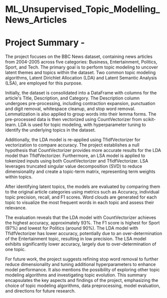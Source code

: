 # ML_Unsupervised_Topic_Modelling_News_Articles
# Project Summary -
The project focuses on the BBC News dataset, containing news articles from 2004-2005 across five categories: Business, Entertainment, Politics, Sport, and Tech. The primary goal is to perform topic modeling to uncover latent themes and topics within the dataset. Two common topic modeling algorithms, Latent Dirichlet Allocation (LDA) and Latent Semantic Analysis (LSA), are employed for this purpose.

Initially, the dataset is consolidated into a DataFrame with columns for the article's Title, Description, and Category. The Description column undergoes pre-processing, including contraction expansion, punctuation and digit removal, whitespace cleanup, and stop word removal. Lemmatization is also applied to group words into their lemma forms. The pre-processed data is then vectorized using CountVectorizer from scikit-learn. LDA is used for topic modeling, with hyperparameter tuning to identify the underlying topics in the dataset.

Additionally, the LDA model is re-applied using TfidfVectorizer for vectorization to compare accuracy. The project establishes a null hypothesis that CountVectorizer provides more accurate results for the LDA model than TfidfVectorizer. Furthermore, an LSA model is applied to tokenized inputs using both CountVectorizer and TfidfVectorizer. LSA leverages truncated singular value decomposition (SVD) to reduce dimensionality and create a topic-term matrix, representing term weights within topics.

After identifying latent topics, the models are evaluated by comparing them to the original article categories using metrics such as Accuracy, individual topic precision, recall, and F1 scores. Word clouds are generated for each topic to visualize the most frequent words in each topic and assess their relevance.

The evaluation reveals that the LDA model with CountVectorizer achieves the highest accuracy, approximately 93%. The F1 score is highest for Sport (97%) and lowest for Politics (around 90%). The LDA model with TfidfVectorizer has lower accuracy, potentially due to an over-determination of the Entertainment topic, resulting in low precision. The LSA model exhibits significantly lower accuracy, largely due to over-determination of one topic.

For future work, the project suggests refining stop word removal to further reduce dimensionality and tuning additional hyperparameters to enhance model performance. It also mentions the possibility of exploring other topic modeling algorithms and investigating topic evolution. This summary encapsulates the key aspects and findings of the project, emphasizing the choice of topic modeling algorithms, data preprocessing, model evaluation, and directions for future research.
